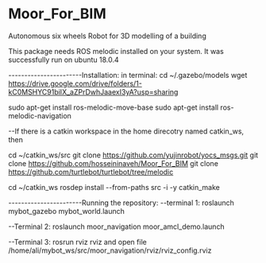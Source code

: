 # Moor_For_BIM
Autonomous six wheels Robot for 3D modelling of a building


This package needs ROS melodic installed on your system. It was successfully run on ubuntu 18.0.4

-----------------------Installation: 
in terminal:
cd ~/.gazebo/models
wget https://drive.google.com/drive/folders/1-kC0MSHYC91biIX_aZPrDwhJaaexI3yA?usp=sharing

sudo apt-get install ros-melodic-move-base 
sudo apt-get install ros-melodic-navigation

--If there is a catkin workspace in the home direcotry named catkin_ws, then 

cd ~/catkin_ws/src 
git clone https://github.com/yujinrobot/yocs_msgs.git
git clone https://github.com/hosseininaveh/Moor_For_BIM 
git clone https://github.com/turtlebot/turtlebot/tree/melodic

cd ~/catkin_ws
rosdep install --from-paths src -i -y
catkin_make

-----------------------Running the repository: 
--terminal 1: roslaunch mybot_gazebo mybot_world.launch

--Terminal 2: roslaunch moor_navigation moor_amcl_demo.launch

--Terminal 3: rosrun rviz rviz and open file /home/ali/mybot_ws/src/moor_navigation/rviz/rviz_config.rviz
